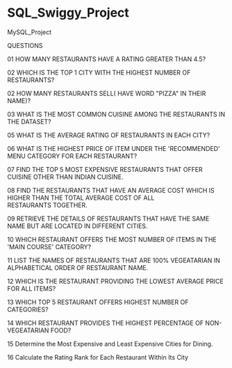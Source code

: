 # SQL_Swiggy_Project
MySQL_Project

QUESTIONS

01 HOW MANY RESTAURANTS HAVE A RATING GREATER THAN 4.5?

02 WHICH IS THE TOP 1 CITY WITH THE HIGHEST NUMBER OF RESTAURANTS?

02 HOW MANY RESTAURANTS SELL( HAVE WORD "PIZZA" IN THEIR NAME)?

03 WHAT IS THE MOST COMMON CUISINE AMONG THE RESTAURANTS IN THE DATASET?

05 WHAT IS THE AVERAGE RATING OF RESTAURANTS IN EACH CITY?

06 WHAT IS THE HIGHEST PRICE OF ITEM UNDER THE 'RECOMMENDED' MENU CATEGORY FOR EACH RESTAURANT?

07 FIND THE TOP 5 MOST EXPENSIVE RESTAURANTS THAT OFFER CUISINE OTHER THAN INDIAN CUISINE.

08 FIND THE RESTAURANTS THAT HAVE AN AVERAGE COST WHICH IS HIGHER THAN THE TOTAL AVERAGE COST OF ALL    
   RESTAURANTS TOGETHER.
   
09 RETRIEVE THE DETAILS OF RESTAURANTS THAT HAVE THE SAME NAME BUT ARE LOCATED IN DIFFERENT CITIES.

10 WHICH RESTAURANT OFFERS THE MOST NUMBER OF ITEMS IN THE 'MAIN COURSE' CATEGORY?

11 LIST THE NAMES OF RESTAURANTS THAT ARE 100% VEGEATARIAN IN ALPHABETICAL ORDER OF RESTAURANT NAME.

12 WHICH IS THE RESTAURANT PROVIDING THE LOWEST AVERAGE PRICE FOR ALL ITEMS?

13 WHICH TOP 5 RESTAURANT OFFERS HIGHEST NUMBER OF CATEGORIES?

14 WHICH RESTAURANT PROVIDES THE HIGHEST PERCENTAGE OF NON-VEGEATARIAN FOOD?

15 Determine the Most Expensive and Least Expensive Cities for Dining.

16 Calculate the Rating Rank for Each Restaurant Within Its City
